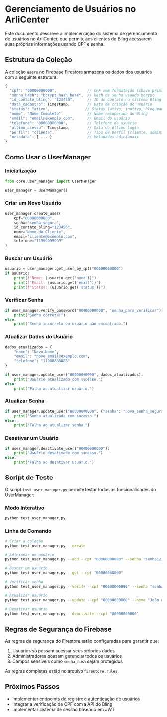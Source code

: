 # Gerenciamento de Usuários no ArliCenter

Este documento descreve a implementação do sistema de gerenciamento de usuários no ArliCenter, que permite aos clientes do Bling acessarem suas próprias informações usando CPF e senha.

## Estrutura da Coleção

A coleção `users` no Firebase Firestore armazena os dados dos usuários com a seguinte estrutura:

```javascript
{
  "cpf": "00000000000",              // CPF sem formatação (chave primária)
  "senha_hash": "bcrypt_hash_here",  // Hash da senha usando bcrypt
  "id_contato_bling": "123456",      // ID do contato no sistema Bling
  "data_cadastro": Timestamp,        // Data de criação do usuário
  "status": "ativo",                // Status (ativo, inativo, bloqueado, etc.)
  "nome": "Nome Completo",           // Nome recuperado do Bling
  "email": "email@exemplo.com",      // Email do usuário
  "telefone": "00000000000",         // Telefone do usuário
  "ultimo_acesso": Timestamp,        // Data do último login
  "perfil": "cliente",               // Tipo de perfil (cliente, administrador)
  "metadata": { ... }                // Metadados adicionais
}
```

## Como Usar o UserManager

### Inicialização

```python
from core.user_manager import UserManager

user_manager = UserManager()
```

### Criar um Novo Usuário

```python
user_manager.create_user(
    cpf="00000000000",
    senha="senha_segura",
    id_contato_bling="123456",
    nome="Nome do Cliente",
    email="cliente@exemplo.com",
    telefone="11999999999"
)
```

### Buscar um Usuário

```python
usuario = user_manager.get_user_by_cpf("00000000000")
if usuario:
    print(f"Nome: {usuario.get('nome')}")
    print(f"Email: {usuario.get('email')}")
    print(f"Status: {usuario.get('status')}")
```

### Verificar Senha

```python
if user_manager.verify_password("00000000000", "senha_para_verificar"):
    print("Senha correta!")
else:
    print("Senha incorreta ou usuário não encontrado.")
```

### Atualizar Dados do Usuário

```python
dados_atualizados = {
    "nome": "Novo Nome",
    "email": "novo_email@exemplo.com",
    "telefone": "11988888888"
}

if user_manager.update_user("00000000000", dados_atualizados):
    print("Usuário atualizado com sucesso.")
else:
    print("Falha ao atualizar usuário.")
```

### Atualizar Senha

```python
if user_manager.update_user("00000000000", {"senha": "nova_senha_segura"}):
    print("Senha atualizada com sucesso.")
else:
    print("Falha ao atualizar senha.")
```

### Desativar um Usuário

```python
if user_manager.deactivate_user("00000000000"):
    print("Usuário desativado com sucesso.")
else:
    print("Falha ao desativar usuário.")
```

## Script de Teste

O script `test_user_manager.py` permite testar todas as funcionalidades do UserManager:

### Modo Interativo

```bash
python test_user_manager.py
```

### Linha de Comando

```bash
# Criar a coleção
python test_user_manager.py --create

# Adicionar um usuário
python test_user_manager.py --add --cpf "00000000000" --senha "senha123" --id-contato "123456" --nome "João Silva"

# Buscar um usuário
python test_user_manager.py --get --cpf "00000000000"

# Verificar senha
python test_user_manager.py --verify --cpf "00000000000" --senha "senha123"

# Atualizar usuário
python test_user_manager.py --update --cpf "00000000000" --nome "João da Silva" --email "joao@exemplo.com"

# Desativar usuário
python test_user_manager.py --deactivate --cpf "00000000000"
```

## Regras de Segurança do Firebase

As regras de segurança do Firestore estão configuradas para garantir que:

1. Usuários só possam acessar seus próprios dados
2. Administradores possam gerenciar todos os usuários
3. Campos sensíveis como `senha_hash` sejam protegidos

As regras completas estão no arquivo `firestore.rules`.

## Próximos Passos

- Implementar endpoints de registro e autenticação de usuários
- Integrar a verificação de CPF com a API do Bling
- Implementar sistema de sessão baseado em JWT 